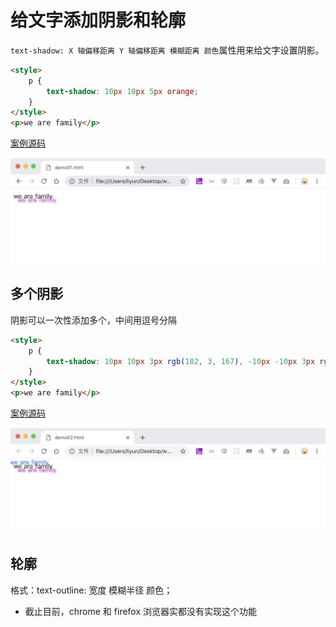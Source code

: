 # 给文字添加阴影和轮廓

`text-shadow: X 轴偏移距离 Y 轴偏移距离 模糊距离 颜色`属性用来给文字设置阴影。

```html
<style>
    p {
        text-shadow: 10px 10px 5px orange;
    }
</style>
<p>we are family</p>
```

[案例源码](./demo/demo01.html)

![](./images/01.png)

## 多个阴影

阴影可以一次性添加多个，中间用逗号分隔

```html
<style>
    p {
        text-shadow: 10px 10px 3px rgb(182, 3, 167), -10px -10px 3px rgb(45, 99, 201);
    }
</style>
<p>we are family</p>
```

[案例源码](./demo/demo02.html)

![](./images/02.png)

## 轮廓

格式：text-outline: 宽度 模糊半径 颜色；

-   截止目前，chrome 和 firefox 浏览器实都没有实现这个功能
